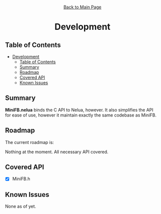 <div align="center">
<p>

[Back to Main Page](./README.md)
</p>

# Development

</div>

## Table of Contents

- [Development](#development)
  - [Table of Contents](#table-of-contents)
  - [Summary](#summary)
  - [Roadmap](#roadmap)
  - [Covered API](#covered-api)
  - [Known Issues](#known-issues)

## Summary

**MiniFB.nelua** binds the C API to Nelua, however. It also simplifies the API for ease of use, however it maintain exactly the same codebase as MiniFB.

## Roadmap

The current roadmap is:

Nothing at the moment. All necessary API covered.

## Covered API

- [x] MiniFB.h

## Known Issues

None as of yet.
